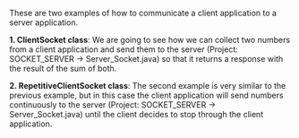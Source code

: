 These are two examples of how to communicate a client application to a server application. 

**1. ClientSocket class**: We are going to see how we can collect two numbers from a client application and send them to the server (Project: SOCKET_SERVER -> Server_Socket.java) so that it returns a response with the result of the sum of both.

**2. RepetitiveClientSocket class**: The second example is very similar to the previous example, but in this case the client application will send numbers continuously to the server (Project: SOCKET_SERVER -> Server_Socket.java) until the client decides to stop through the client application.



